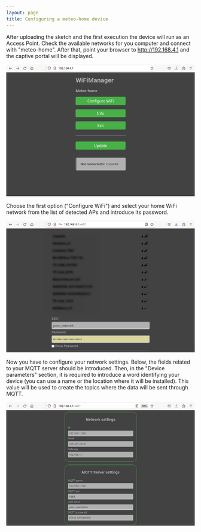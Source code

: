 ```yaml
---
layout: page
title: Configuring a meteo-home device
---
```


After uploading the sketch and the first execution the device will run as an Access Point. Check the available networks for you computer and connect with "meteo-home". After that, point your browser to http://192.168.4.1 and the captive portal will be displayed. 

![Home](pics/home.png) 

Choose the first option ("Configure WiFi") and select your home WiFi network from the list of detected APs and introduce its password. 

![Available networks](pics/wifi-scan.png) 

Now you have to configure your network settings. Below, the fields related to your MQTT server should be introduced. Then, in the "Device parameters" section, it is required to introduce a word identifying your device (you can use a name or the location where it will be installed). This value will be used to create the topics where the data will be sent through MQTT. 

![Settings](pics/parameter-settings.png)
